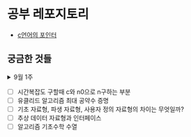 # 공부 레포지토리

- [c언어의 포인터](cs/2022-09-02_pointer.markdown)

## 궁금한 것들

<details markdown="1">
<summary>9월 1주</summery>

- [ ] 시간복잡도 구할때 c와 n0으로 n구하는 부분
- [ ] 유클리드 알고리즘 최대 공약수 증명
- [ ] 기초 자료형, 파생 자료형, 사용자 정의 자료형의 차이는 무엇일까?
- [ ] 추상 데이터 자료형과 인터페이스
- [ ] 알고리즘 기초수학 수열
</details>
